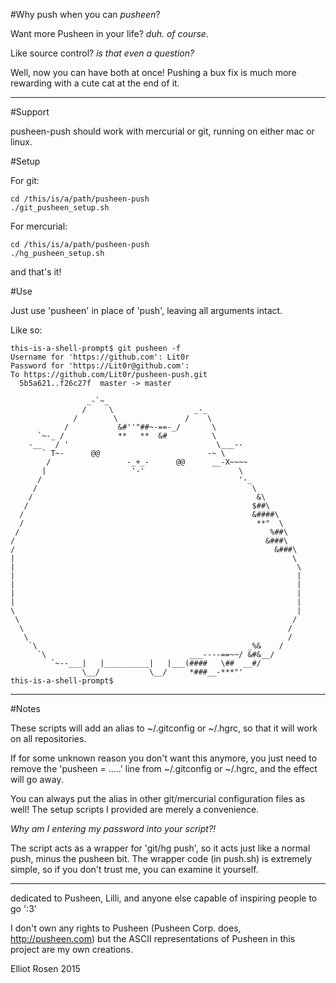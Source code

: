 #Why push when you can _pusheen_?

Want more Pusheen in your life? _duh. of course._

Like source control? _is that even a question?_

Well, now you can have both at once! Pushing a bux fix is much more rewarding
with a cute cat at the end of it.

--------------------------------------------------------------------------------

#Support

pusheen-push should work with mercurial or git, running on either mac or linux.

#Setup

For git:
    
    cd /this/is/a/path/pusheen-push
    ./git_pusheen_setup.sh

For mercurial:
    
    cd /this/is/a/path/pusheen-push
    ./hg_pusheen_setup.sh

and that's it!

#Use

Just use 'pusheen' in place of 'push', leaving all arguments intact.

Like so:

    this-is-a-shell-prompt$ git pusheen -f
    Username for 'https://github.com': Lit0r
    Password for 'https://Lit0r@github.com':
    To https://github.com/Lit0r/pusheen-push.git
      5b5a621..f26c27f  master -> master
    
                     _-`~_
                    /     \                  _-_
                  /        \               /    \
                /           &#''"##~-==-_/       \
          `~-_ /            **   **  &#          \
        -__   / '                                 \___--
           ` T~-      @@                        -~ \
            /                 -_+_-      @@      __-X~~~~
           |                   '-'                     \
          /                                            '-_
         /                                                \
        /                                                  &\
       /                                                  $##\
      /                                                   &####\
      /                                                    **"  \
     /                                                        %##\
    /                                                        &###\
    /                                                          &###\
    |                                                              \
    |                                                               \
    |                                                               |
    |                                                               |
    |                                                               |
    |                                                               |
    \                                                               |
     \                                                             /
      \                                                           /
       \                                                          /
        `\                                               _%&    /
          `\                                ___----==~~/ &#&__/
             `~--___|   |__________|   |___(####   \##  __#/
                    \__/           \__/     *###__-***"'
    this-is-a-shell-prompt$

--------------------------------------------------------------------------------

#Notes

These scripts will add an alias to ~/.gitconfig or ~/.hgrc, so that it will work
on all repositories. 

If for some unknown reason you don't want this anymore, you just need to remove 
the 'pusheen = .....' line from ~/.gitconfig or ~/.hgrc, and the effect will go 
away.

You can always put the alias in other git/mercurial configuration files as well!
The setup scripts I provided are merely a convenience.

_Why am I entering my password into your script?!_

The script acts as a wrapper for 'git/hg push', so it acts just like a normal
push, minus the pusheen bit. The wrapper code (in push.sh) is extremely simple,
so if you don't trust me, you can examine it yourself.

--------------------------------------------------------------------------------

dedicated to Pusheen, Lilli, and anyone else capable of inspiring people to go ':3'

I don't own any rights to Pusheen (Pusheen Corp. does, http://pusheen.com) but
the ASCII representations of Pusheen in this project are my own creations.

Elliot Rosen 2015
